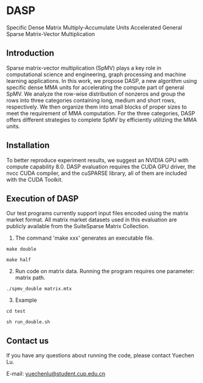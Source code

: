 # DASP
Specific Dense Matrix Multiply-Accumulate Units Accelerated General Sparse Matrix-Vector Multiplication


## Introduction

Sparse matrix-vector multiplication (SpMV) plays a key role in computational science and engineering, graph processing and machine learning applications. In this work, we propose DASP, a new algorithm using specific dense MMA units for accelerating the compute part of general SpMV. We analyze the row-wise distribution of nonzeros and group the rows into three categories containing long, medium and short rows, respectively. We then organize them into small blocks of proper sizes to meet the requirement of MMA computation. For the three categories, DASP offers different strategies to complete SpMV by efficiently utilizing the MMA units.

## Installation

To better reproduce experiment results, we suggest an NVIDIA GPU with compute capability 8.0. DASP evaluation requires the CUDA GPU driver, the nvcc CUDA compiler, and the cuSPARSE library, all of them are included with the CUDA Toolkit. 

## Execution of DASP

Our test programs currently support input files encoded using the matrix market format. All matrix market datasets used in this evaluation are publicly available from the SuiteSparse Matrix Collection.

1. The command 'make xxx' generates an executable file.

`make double`

`make half`

2. Run code on matrix data. Running the program requires one parameter: matrix path.

`./spmv_double matrix.mtx`

3. Example

`cd test`

`sh run_double.sh`

## Contact us

If you have any questions about running the code, please contact Yuechen Lu.

E-mail: yuechenlu@student.cup.edu.cn
